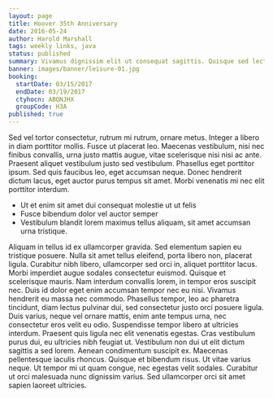 ```yaml
---
layout: page
title: Hoover 35th Anniversary
date: 2016-05-24
author: Harold Marshall
tags: weekly links, java
status: published
summary: Vivamus dignissim elit ut consequat sagittis. Quisque sed lectus quis.
banner: images/banner/leisure-01.jpg
booking:
  startDate: 03/15/2017
  endDate: 03/19/2017
  ctyhocn: ABQNJHX
  groupCode: H3A
published: true
---
```

Sed vel tortor consectetur, rutrum mi rutrum, ornare metus. Integer a libero in diam porttitor mollis. Fusce ut placerat leo. Maecenas vestibulum, nisi nec finibus convallis, urna justo mattis augue, vitae scelerisque nisi nisi ac ante. Praesent aliquet vestibulum justo sed vestibulum. Phasellus eget porttitor ipsum. Sed quis faucibus leo, eget accumsan neque. Donec hendrerit dictum lacus, eget auctor purus tempus sit amet. Morbi venenatis mi nec elit porttitor interdum.

* Ut et enim sit amet dui consequat molestie ut ut felis
* Fusce bibendum dolor vel auctor semper
* Vestibulum blandit lorem maximus tellus aliquam, sit amet accumsan urna tristique.

Aliquam in tellus id ex ullamcorper gravida. Sed elementum sapien eu tristique posuere. Nulla sit amet tellus eleifend, porta libero non, placerat ligula. Curabitur nibh libero, ullamcorper sed orci in, aliquet porttitor lacus. Morbi imperdiet augue sodales consectetur euismod. Quisque et scelerisque mauris. Nam interdum convallis lorem, in tempor eros suscipit nec. Duis id dolor eget enim accumsan tempor nec eu nisi. Vivamus hendrerit eu massa nec commodo. Phasellus tempor, leo ac pharetra tincidunt, diam lectus pulvinar dui, sed consectetur justo orci posuere ligula. Duis varius, neque vel ornare mattis, enim ante tempus urna, nec consectetur eros velit eu odio.
Suspendisse tempor libero at ultricies interdum. Praesent quis ligula nec elit venenatis egestas. Cras vestibulum purus dui, eu ultricies nibh feugiat ut. Vestibulum non dui ut elit dictum sagittis a sed lorem. Aenean condimentum suscipit ex. Maecenas pellentesque iaculis rhoncus. Quisque et bibendum risus. Ut vitae varius neque. Ut tempor mi ut quam congue, nec egestas velit sodales. Curabitur ut orci malesuada nunc dignissim varius. Sed ullamcorper orci sit amet sapien laoreet ultricies.

